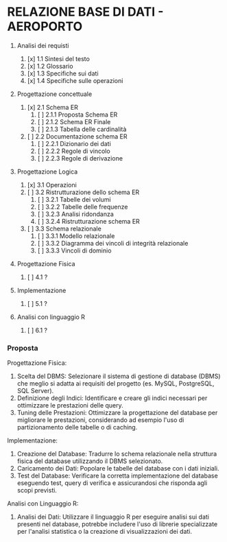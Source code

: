 # RELAZIONE BASE DI DATI - AEROPORTO

1. Analisi dei requisti
    1. [x] 1.1 Sintesi del testo
    2. [x] 1.2 Glossario
    3. [x] 1.3 Specifiche sui dati
    4. [x] 1.4 Specifiche sulle operazioni

2. Progettazione concettuale
    1. [x] 2.1 Schema ER
        1. [ ] 2.1.1 Proposta Schema ER
        2. [ ] 2.1.2 Schema ER Finale
        3. [ ] 2.1.3 Tabella delle cardinalità
    2. [ ] 2.2 Documentazione schema ER
        1. [ ] 2.2.1 Dizionario dei dati
        2. [ ] 2.2.2 Regole di vincolo
        3. [ ] 2.2.3 Regole di derivazione

3. Progettazione Logica
    1. [x] 3.1 Operazioni
    2. [ ] 3.2 Ristrutturazione dello schema ER
        1. [ ] 3.2.1 Tabelle dei volumi
        2. [ ] 3.2.2 Tabelle delle frequenze
        3. [ ] 3.2.3 Analisi ridondanza
        4. [ ] 3.2.4 Ristrutturazione schema ER
    3. [ ] 3.3 Schema relazionale
        1. [ ] 3.3.1 Modello relazionale
        2. [ ] 3.3.2 Diagramma dei vincoli di integrità relazionale
        3. [ ] 3.3.3 Vincoli di dominio

4. Progettazione Fisica
    1. [ ] 4.1 ?

5. Implementazione
    1. [ ] 5.1 ?

6. Analisi con linguaggio R
    1. [ ] 6.1 ?


### Proposta

Progettazione Fisica:
1. Scelta del DBMS: Selezionare il sistema di gestione di database (DBMS) che meglio si adatta ai requisiti del progetto (es. MySQL, PostgreSQL, SQL Server).
2. Definizione degli Indici: Identificare e creare gli indici necessari per ottimizzare le prestazioni delle query.
3. Tuning delle Prestazioni: Ottimizzare la progettazione del database per migliorare le prestazioni, considerando ad esempio l'uso di partizionamento delle tabelle o di caching.

Implementazione:
1. Creazione del Database: Tradurre lo schema relazionale nella struttura fisica del database utilizzando il DBMS selezionato.
2. Caricamento dei Dati: Popolare le tabelle del database con i dati iniziali.
3. Test del Database: Verificare la corretta implementazione del database eseguendo test, query di verifica e assicurandosi che risponda agli scopi previsti.

Analisi con Linguaggio R:
1. Analisi dei Dati: Utilizzare il linguaggio R per eseguire analisi sui dati presenti nel database, potrebbe includere l'uso di librerie specializzate per l'analisi statistica o la creazione di visualizzazioni dei dati.
